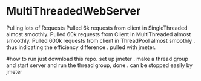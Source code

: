 # MultiThreadedWebServer
Pulling lots of Requests
Pulled 6k requests from client in SingleThreaded almost smoothly.
Pulled 60k requests from Client in MultiThreaded almost smoothly.
Pulled 600k requests from client in ThreadPool almost smoothly . 
thus indicating the efficiency difference .
pulled with jmeter.

#how to run 
just download this repo. set up jmeter .
make a thread group and start server and run the thread group, done .
can be stopped easily by jmeter
